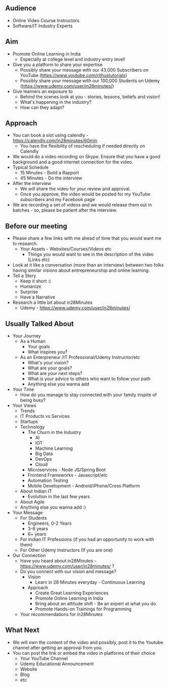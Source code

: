 ## Audience

- Online Video Course Instructors
- Software/IT Industry Experts

## Aim

- Promote Online Learning in India
	- Especially at college level and industry entry level!
- Give you a platform to share your expertise
	- Possibly share your message with our 43,000 Subscribers on YouTube (https://www.youtube.com/rithustutorials)	
	- Possibly share your message with our 100,000 Students on Udemy (https://www.udemy.com/user/in28minutes/)
- Give learners an exposure to 
	- Behind the scenes look at you - stories, lessons, beliefs and vision!
	- What's happening in the industry?
	- How can they adapt?

## Approach

- You can book a slot using calendly - https://calendly.com/in28minutes/60min
	- You have the flexibility of rescheduling if needed directly on Calendly
- We would do a video recording on Skype. Ensure that you have a good background and a good internet connection for the video.
- Typical Schedule
	- 15 Minutes - Build a Rapport
	- 45 Minutes - Do the interview
- After the interview
	- We will share the video for your review and approval.
	- Once you approve, the video would be posted for my YouTube subscribers and my Facebook page
- We are recording a set of videos and we would release them out in batches - so, please be patient after the interview.

## Before our meeting

- Please share a few links with me ahead of time that you would want me to research.
	- Your Assets - Websites/Courses/Videos etc
		- Things you would want to see in the description of the video (Links etc)
- Look at it like a conversation (more than an interview) between two folks having similar visions about entrepreneurship and online learning.
- Tell a Story
	- Keep it short :)
	- Humanize
	- Surprise
	- Have a Narrative
- Research a little bit about in28Minutes
	- Udemy - https://www.udemy.com/user/in28minutes/ 

## Usually Talked About

- Your Journey
	- As a Human
		- Your goals
		- What inspires you?
	- As an Enterpreneur /IT Professional/Udemy Instructor/etc
		- What's your vision?
		- What are your goals?
		- What are your next steps?
		- What is your advice to others who want to follow your path
		- Anything else you wanna add
- Your Time
	- How do you manage to stay connected with your family inspite of being busy?
- Your Views
	- Trends
	- IT Products vs Services
	- Startups	
	- Technology
		- The Churn in the Industry
			- AI
			- IOT
			- Machine Learning
			- Big Data
			- DevOps
			- Cloud
		- Microservices - Node JS/Spring Boot
		- Frontend Frameworks - Javascript/etc
		- Automation Testing
		- Mobile Development - Android/iPhone/Cross Platform
	- About Indian IT
		- Evolution in the last few years
	- About Agile
	- Anything else you wanna add :)
- Your Message
	- For Students
		- Engineers, 0-2 Years
		- 3-6 years
		- 6+ years
	- For Indian IT Professions (if you had an opportunity to work with them) 
	- For Other Udemy Instructors (If you are one)
- Our Connection
	- Have you heard about in28Minutes - https://www.udemy.com/user/in28minutes/ ?
	- Do you connect with our vision and message?
		- Vision
			- Learn in 28 Minutes everyday - Continuous Learning
		- Approach
			- Create Great Learning Experiences
			- Promote Online Learning in India
			- Bring about an attitude shift - Be an expert at what you do.
			- Promote Hands-on Trainings for Programming
	- Your recommendations for in28Minutes

## What Next

- We will own the content of the video and possibly, post it to the Youtube channel after getting an approval from you.
- You can post the link or embed the video in platforms of their choice 
   - Your YouTube Channel
   - Udemy Educational Announcement
   - Website
   - Blog
   - etc